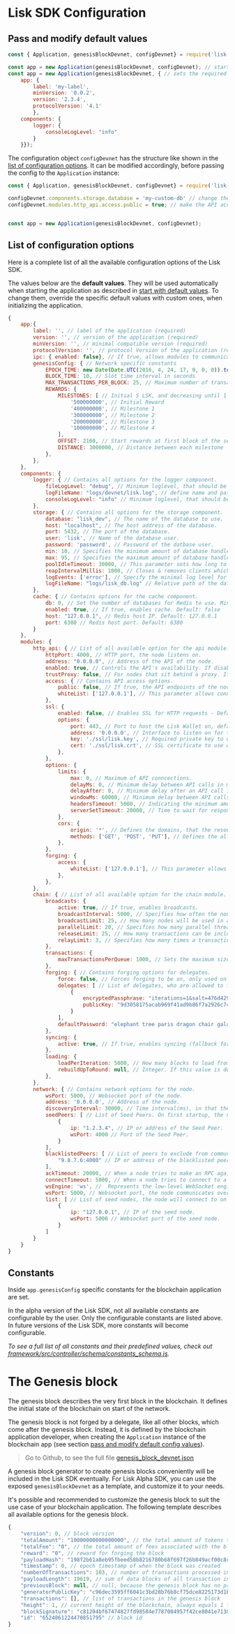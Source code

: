 # Lisk SDK Configuration

## Pass and modify default values

```js
const { Application, genesisBlockDevnet, configDevnet} = require('lisk-sdk'); // require the lisk-sdk package

const app = new Application(genesisBlockDevnet, configDevnet); // start the node in a fully functional devnet
const app = new Application(genesisBlockDevnet, { // sets the required values for label, protocol and version, overrides consoleLogLevel, uses default values for everything else
    app: {
        label: 'my-label',
        minVersion: '0.0.2',
        version: '2.3.4',
        protocolVersion: '4.1'
        },
    components: {
        logger: {
            consoleLogLevel: "info"
        }
    }}); 
```
The configuration object `configDevnet` has the structure like shown in the [list of configuration options](#list-of-configuration-options).
It can be modified accordingly, before passing the config to the `Application` instance:

```js
const { Application, genesisBlockDevnet, configDevnet} = require('lisk-sdk'); // require the lisk-sdk package

configDevnet.components.storage.database = 'my-custom-db' // change the db name to my-custom-db
configDevnet.modules.http_api.access.public = true; // make the API accessible from everywhere


const app = new Application(genesisBlockDevnet, configDevnet);
```

## List of configuration options

Here is a complete list of all the available configuration options of the Lisk SDK.

The values below are the __default values__. They will be used automatically when starting the application as described in [start with default values](#start-with-default-values).
To change them, override the specific default values with custom ones, when initializing the application.

```js
{
	app:{
	    label: '', // label of the application (required)
	    version: '', // version of the application (required)
	    minVersion: '', // minimal compatible version (required)
	    protocolVersion: '', // protocol Version of the application (required)
	    ipc: { enabled: false}, // If true, allows modules to communicate over IPCs (inter-process-channels).
	    genesisConfig: { // Network specific constants
	        EPOCH_TIME: new Date(Date.UTC(2016, 4, 24, 17, 0, 0, 0)).toISOString(), // Timestamp indicating the initial network start (`Date.toISOString()`).
	        BLOCK_TIME: 10, // Slot time interval in seconds
	        MAX_TRANSACTIONS_PER_BLOCK: 25, // Maximum number of transactions allowed per block.
	        REWARDS: {
	            MILESTONES: [ // Initial 5 LSK, and decreasing until 1 LSK.
	                '500000000', // Initial Reward
	                '400000000', // Milestone 1
	                '300000000', // Milestone 2
	                '200000000', // Milestone 3
	                '100000000', // Milestone 4
	            ],
	            OFFSET: 2160, // Start rewards at first block of the second round
	            DISTANCE: 3000000, // Distance between each milestone
	        },
	    },
	},
	components: {
	    logger: { // Contains all options for the logger component.
	        fileLogLevel: "debug", // Minimum loglevel, that should be logged in the log file. Available values: trace, debug, log, info(default), warn, error, fatal, none.
	        logFileName: "logs/devnet/lisk.log", // define name and path of the log file. Default: logs/lisk.log
	        consoleLogLevel: "info" // Minimum loglevel, that should be logged in the console, when starting the node. Available values: trace, debug, log, info, warn, error, fatal, none(default).
	    },
	    storage: { // Contains all options for the storage component.
	        database: "lisk_dev", // The name of the database to use.
	        host: "localhost", // The host address of the database.
	        port: 5432, // The port of the database.
	        user: 'lisk', // Name of the database user.
	        password: 'password', // Password of the datbase user.
	        min: 10, // Specifies the minimum amount of database handles.
	        max: 95, // Specifies the maximum amount of database handles.
	        poolIdleTimeout: 30000, // This parameter sets how long to hold connection handles open
	        reapIntervalMillis: 1000, // Closes & removes clients which have been idle > 1 second
	        logEvents: ['error'], // Specify the minimal log level for database logs.
	        logFileName: "logs/lisk_db.log" // Relative path of the database log file.
	    },
	    cache: { // Contains options for the cache component.
	        db: 0, // Set the number of databases for Redis to use. Min: 0 (default), Max: 15
	        enabled: true, // If true, enables cache. Default: false
	        host: "127.0.0.1", // Redis host IP. Default: 127.0.0.1
	        port: 6380 // Redis host port. Default: 6380
	    }
	},
	modules: {
	    http_api: { // List of all available option for the api module.
	        httpPort: 4000, // HTTP port, the node listens on.
	        address: "0.0.0.0", // Address of the API of the node.
	        enabled: true, // Controls the API's availability. If disabled, no API access is possible.
	        trustProxy: false, // For nodes that sit behind a proxy. If true, client IP addresses are understood as the left-most entry in the X-Forwarded-* header.
	        access: { // Contains API access options.
	            public: false, // If true, the API endpoints of the node are available to public.
	            whiteList: ['127.0.0.1'], // This parameter allows connections to the API by IP. Defaults to only allow local host.
	        },
	        ssl: {
	            enabled: false, // Enables SSL for HTTP requests - Default is false.
	            options: {
	                port: 443, // Port to host the Lisk Wallet on, default is 443 but is recommended to use a port above 1024 with iptables.
	                address: '0.0.0.0', // Interface to listen on for the Lisk Wallet.
	                key: './ssl/lisk.key', // Required private key to decrypt and verify the SSL Certificate.
	                cert: './ssl/lisk.crt', // SSL certificate to use with the Lisk Wallet.
	            },
	        },
	        options: {
	            limits: {
	                max: 0, // Maximum of API conncections.
	                delayMs: 0, // Minimum delay between API calls in ms.
	                delayAfter: 0, // Minimum delay after an API call in ms.
	                windowMs: 60000, // Minimum delay between API calls from the same window.
	                headersTimeout: 5000, // Indicating the minimum amount of time an idle connection has to be kept opened (in seconds).
	                serverSetTimeout: 20000, // Time to wait for response from server before timing out.
                },
                cors: {
	                origin: '*', // Defines the domains, that the resource can be accessed by in a cross-site manner. Defaults to all domains.
	                methods: ['GET', 'POST', 'PUT'], // Defines the allowed methods for CORS.
                },
            },
            forging: {
	            access: {
	                whiteList: ['127.0.0.1'], // This parameter allows connections to the Forging API by IP. Defaults to allow only local connections.
                },
            },
        },
        chain: { // List of all available option for the chain module.
            broadcasts: {
                active: true, // If true, enables broadcasts.
                broadcastInterval: 5000, // Specifies how often the node will broadcast transaction bundles.
                broadcastLimit: 25, // How many nodes will be used in a single broadcast.
                parallelLimit: 20, // Specifies how many parallel threads will be used to broadcast transactions.
                releaseLimit: 25, // How many transactions can be included in a single bundle.
                relayLimit: 3, // Specifies how many times a transaction broadcast from the node will be relayed.
            },
            transactions: {
                maxTransactionsPerQueue: 1000, // Sets the maximum size of each transaction queue. Default: 1000
            },
            forging: { // Contains forging options for delegates.
                force: false, // Forces forging to be on, only used on local development networks.
                delegates: [ // List of delegates, who are allowed to forge on this node. To successfully enable forging for a delegate, the publickey and the encrypted passphrase need to be deposited here as JSON object.
                    {
                        encryptedPassphrase: "iterations=1&salt=476d4299531718af8c88156aab0bb7d6&cipherText=663dde611776d87029ec188dc616d96d813ecabcef62ed0ad05ffe30528f5462c8d499db943ba2ded55c3b7c506815d8db1c2d4c35121e1d27e740dc41f6c405ce8ab8e3120b23f546d8b35823a30639&iv=1a83940b72adc57ec060a648&tag=b5b1e6c6e225c428a4473735bc8f1fc9&version=1",
                        publicKey: "9d3058175acab969f41ad9b86f7a2926c74258670fe56b37c429c01fca9f2f0f"
                    }
                ],
                defaultPassword: "elephant tree paris dragon chair galaxy" // Default password for dummy delegates, only used on local development networks.
            },
            syncing: {
                active: true, // If true, enables syncing (fallback for broadcasts).
            },
            loading: {
                loadPerIteration: 5000, // How many blocks to load from a peer or the database during verification.
                rebuildUpToRound: null, // Integer. If this value is defined, the node will start and rebuild up to the defined round (set to 0 to rebuild until current round). Otherwise, the application continues normal execution.
            },
        },
        network: { // Contains network options for the node.
            wsPort: 5000, // Websocket port of the node.
            address: '0.0.0.0', // Address of the node.
            discoveryInterval: 30000, // Time interval(ms), in that the nodes performs peer discovery.
            seedPeers: [ // List of Seed Peers. On first startup, the node will initially connect to the Seed Peers in order to discover the rest of the network.
                {
                    ip: "1.2.3.4", // IP or address of the Seed Peer.
                    wsPort: 4000 // Port of the Seed Peer.
                }
            ],
            blacklistedPeers: [ // List of peers to exclude from communicating with.
                "9.8.7.6:4000" // IP or address of the blacklisted peer.
            ],
            ackTimeout: 20000, // When a node tries to make an RPC against a peer (and expects a response), this value determines the maximum amount of time (in milliseconds) that the node will wait to receive a response from the peer. If the peer does not respond in time, then the RPC will fail with an error.
            connectTimeout: 5000, // When a node tries to connect to a peer, this value determines the maximum amount of time (in milliseconds) that the node will wait to complete the handshake with the peer. If the peer does not complete the handshake in time, then the connection will be closed.
            wsEngine: 'ws', //  Represents the low-level WebSocket engine which the node should use (for advanced users). Possible values are "ws" (default, recommended) and "uws" (more performant, but not compatible with all systems).
            wsPort: 5000, // Websocket port, the node communicates over.
            list: [ // List of seed nodes, the node will connect to on first startup.
                {
                    ip: "127.0.0.1", // IP of the seed node.
                    wsPort: 5000 // Websocket port of the seed node.
                }
            ]
		}
	}
}
```

## Constants

Inside `app.genesisConfig` specific constants for the blockchain application are set.

In the alpha version of the Lisk SDK, not all available constants are configurable by the user.
Only the configurable constants are listed above.
In future versions of the Lisk SDK, more constants will become configurable.

*To see a full list of all constants and their predefined values, check out [framework/src/controller/schema/constants_schema.js](https://github.com/LiskHQ/lisk-sdk/blob/development/framework/src/controller/schema/constants_schema.js).*

# The Genesis block

The genesis block describes the very first block in the blockchain.
It defines the initial state of the blockchain on start of the network.

The genesis block is not forged by a delegate, like all other blocks, which come after the genesis block.
Instead, it is defined by the blockchain application developer, when creating the `Application` instance of the blockchain app (see section [pass and modify default config values](#pass-and-modify-default-values)).

> Go to Github, to see the full file [genesis_block_devnet.json](https://github.com/LiskHQ/lisk-sdk/blob/development/sdk/src/samples/genesis_block_devnet.json)

A genesis block generator to create genesis blocks conveniently will be included in the Lisk SDK eventually. For Lisk Alpha SDK, you can use the exposed `genesisBlockDevnet` as a template, and customize it to your needs.

It's possible and recommended to customize the genesis block to suit the use case of your blockchain application. The following template describes all available options for the genesis block.

```js
{
	"version": 0, // block version
	"totalAmount": "10000000000000000", // the total amount of tokens that are transferred in this block
	"totalFee": "0", // the total amount of fees associated with the block
	"reward": "0", // reward for forging the block
	"payloadHash": "198f2b61a8eb95fbeed58b8216780b68f697f26b849acf00c8c93bb9b24f783d", // hashes of the combined transactional data blocks
	"timestamp": 0, // epoch timestamp of when the block was created
	"numberOfTransactions": 103, // number of transactions processed in the block
	"payloadLength": 19619, // sum of data blocks of all transaction in this block in bytes
	"previousBlock": null, // null, because the genesis block has no previous block by definition
	"generatorPublicKey": "c96dec3595ff6041c3bd28b76b8cf75dce8225173d1bd00241624ee89b50f2a8", // public key of the delegate who forged the block
	"transactions": [], // list of transactions in the genesis block
	"height": 1, // current height of the blockchain, always equals 1 for the genesis block
	"blockSignature": "c81204bf67474827fd98584e7787084957f42ce8041e713843dd2bb352b73e81143f68bd74b06da8372c43f5e26406c4e7250bbd790396d85dea50d448d62606", // signature of the block, signed by the delegate
	"id": "6524861224470851795" // block id
}
```
